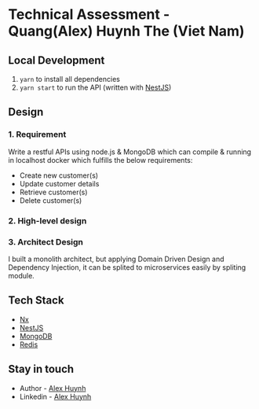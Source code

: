 # Technical Assessment - Quang(Alex) Huynh The (Viet Nam)

## Local Development

1. `yarn` to install all dependencies
2. `yarn start` to run the API (written with [NestJS](https://nestjs.com))

## Design
### 1. Requirement
Write a restful APIs using node.js & MongoDB which can compile & running in localhost docker which fulfills the below requirements:
- Create new customer(s)
- Update customer details
- Retrieve customer(s)
- Delete customer(s)

### 2. High-level design

### 3. Architect Design
I built a monolith architect, but applying Domain Driven Design and Dependency Injection, it can be splited to microservices easily by spliting module. 

## Tech Stack

- [Nx](https://nx.dev)
- [NestJS](https://nestjs.com)
- [MongoDB](https://www.mongodb.com/)
- [Redis](https://redis.io/)

## Stay in touch

- Author - [Alex Huynh](https://github.com/htquangg)
- Linkedin - [Alex Huynh](https://www.linkedin.com/in/food-delivery/)
